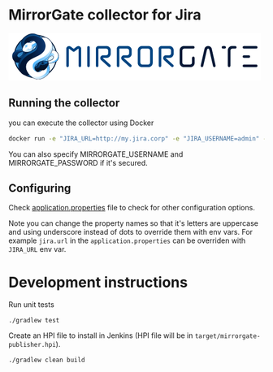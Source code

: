 # MirrorGate collector for Jira

![MirrorGate](./media/images/logo-ae.png)

## Running the collector

you can execute the collector using Docker

```sh
docker run -e "JIRA_URL=http://my.jira.corp" -e "JIRA_USERNAME=admin" -e "JIRA_PASSWORD=aaaa" -e "MIRRORGATE_URL=http://mirrorgate.corp/mirrorgate" bbvaae/mirrorgate-jira-stories-collector
```

You can also specify MIRRORGATE_USERNAME and MIRRORGATE_PASSWORD if it's secured.

## Configuring

Check [application.properties](./src/main/resources/application.properties) file to check for other configuration options.

Note you can change the property names so that it's letters are uppercase and using underscore instead of dots to override them with env vars. For example `jira.url` in the `application.properties` can be overriden with `JIRA_URL` env var.

# Development instructions

Run unit tests

    ./gradlew test

Create an HPI file to install in Jenkins (HPI file will be in `target/mirrorgate-publisher.hpi`).

    ./gradlew clean build
